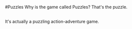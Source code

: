 #Puzzles
Why is the game called Puzzles? That's the puzzle. 


</br>
It's actually a puzzling action-adventure game.
